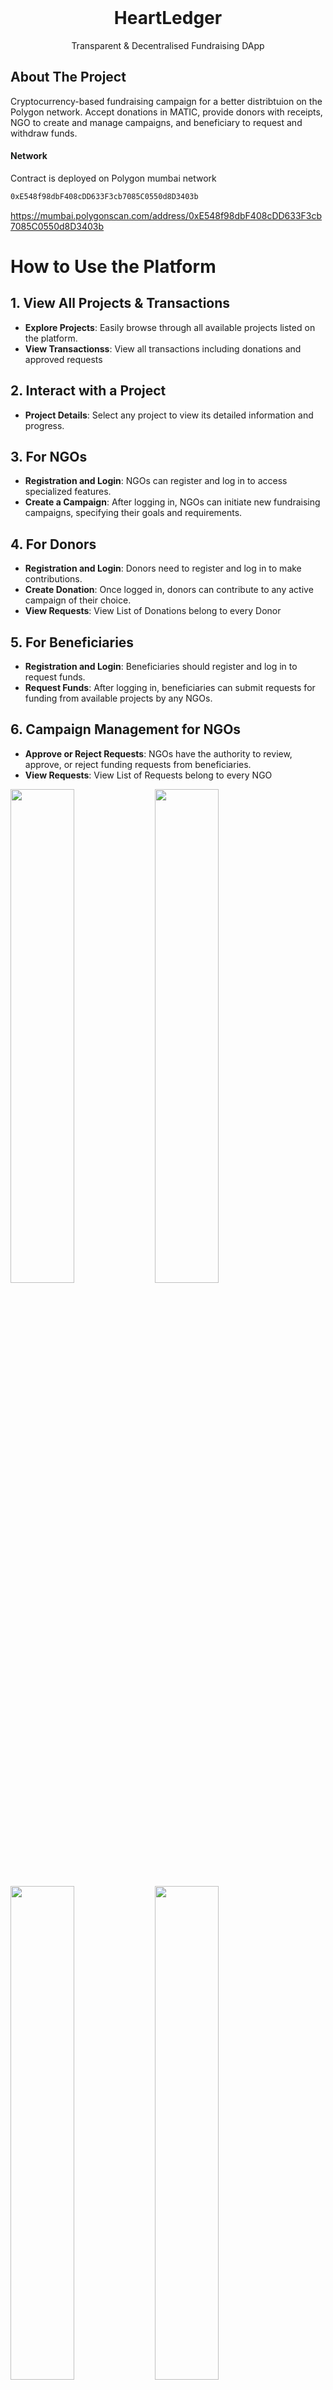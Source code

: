 
<!-- PROJECT LOGO -->
<br />
<div align="center">
   <h1 align="center">
    HeartLedger
  </h1>

  <p align="center">
    Transparent & Decentralised Fundraising DApp
  </p>
  
</div>


## About The Project

<p align="left">
   Cryptocurrency-based fundraising campaign for a better distribtuion on the Polygon network. Accept donations in MATIC, provide donors with receipts, NGO to create and manage campaigns, and beneficiary to request and withdraw funds.
</p>

#### Network

Contract is deployed on Polygon mumbai network

```sh
0xE548f98dbF408cDD633F3cb7085C0550d8D3403b
```

https://mumbai.polygonscan.com/address/0xE548f98dbF408cDD633F3cb7085C0550d8D3403b


# How to Use the Platform

## 1. View All Projects & Transactions
- **Explore Projects**: Easily browse through all available projects listed on the platform.
- **View Transactionss**: View all transactions including donations and approved requests

## 2. Interact with a Project
- **Project Details**: Select any project to view its detailed information and progress.

## 3. For NGOs
- **Registration and Login**: NGOs can register and log in to access specialized features.
- **Create a Campaign**: After logging in, NGOs can initiate new fundraising campaigns, specifying their goals and requirements.

## 4. For Donors
- **Registration and Login**: Donors need to register and log in to make contributions.
- **Create Donation**: Once logged in, donors can contribute to any active campaign of their choice.
-  **View Requests**: View List of Donations belong to every Donor

## 5. For Beneficiaries
- **Registration and Login**: Beneficiaries should register and log in to request funds.
- **Request Funds**: After logging in, beneficiaries can submit requests for funding from available projects by any NGOs.

## 6. Campaign Management for NGOs
- **Approve or Reject Requests**: NGOs have the authority to review, approve, or reject funding requests from beneficiaries.
- **View Requests**: View List of Requests belong to every NGO

<img src="images/HeartLedger/ListedProjects.png" width="45%"></img>
<img src="images/HeartLedger/Registration Page.png" width="45%"></img>
<img src="images/HeartLedger/CreateProject.png" width="45%"></img>
<img src="images/HeartLedger/DonatePage.png" width="45%"></img>
<img src="images/HeartLedger/RequestViewPage.png" width="45%"></img>
<img src="images/HeartLedger/TransactionListPage.png" width="45%"></img>


<p align="right">(<a href="#top">back to top</a>)</p>

### Built With

- [Next.js](https://nextjs.org/)
- [Material UI](https://mui.com/)
- [Truffle](https://trufflesuite.com/)
- [Solidity](https://docs.soliditylang.org/)
- [IPFS](https://ipfs.tech/)
- [cryptocompare](https://github.com/exodusmovement/cryptocompare)

<p align="right">(<a href="#top">back to top</a>)</p>

### Installation

Below are instructions to get started:

1. Clone the repo
   ```sh
   git clone [https://github.com/ac12644/Crypto-Charity.git](https://github.com/Dr-Lazarus/DApp/edit/integration/README.md)
   ```
2. Install packages
   ```sh
   npm install
   ```
3. Add environment variables, also you will require dedicated subdomain for IPFS from infura


  PRIVATE_KEY=
  POLYSCAN_API_KEY=
  MNEMONIC_KEY=
  INFURA_API_KEY=
  INFURA_IPFS_ID=
  INFURA_IPFS_SECRET=
  CONTRACT_ADDRESS=0xE548f98dbF408cDD633F3cb7085C0550d8D3403b


4. Run application
   ```sh
   npm run dev
   ```

### Specification

#### Solidity Functions

1. NGO Create a new fundraiser

```solidity
function createFundraiser(
        string memory name,
        string memory image,
        string memory description,
        uint256 goalAmount
    ) public {
        Fundraiser fundraiser = new Fundraiser(
            name,
            image,
            description,
            goalAmount,
            msg.sender // Passing msg.sender as the custodian
        );
        _fundraisers.push(fundraiser);
        emit FundraiserCreated(fundraiser, msg.sender);
    }
```

2. Beneficiary Create Request

```solidity
function createRequest(
        address payable _beneficiary,
        uint256 _requestAmount
    ) public {
        require(
            totalDonations >= _requestAmount,
            "Insufficient funds for request"
        );

        _requests.push(
            FundsRequest({
                amount: _requestAmount,
                beneficiary: _beneficiary,
                ngoAddress: ngoAddress,
                status: RequestStatus.Pending
            })
        );
        emit RequestCreated(
            _beneficiary,
            _requestAmount,
            ngoAddress,
            fundName,
            block.timestamp
        );
    }
```

3. NGO Approve and Transfer Request

```solidity
  function approveRequest(uint256 requestId) public onlyOwner nonReentrant {
        require(requestId < _requests.length, "Invalid request ID");
        FundsRequest storage request = _requests[requestId];
        require(
            request.status == RequestStatus.Pending,
            "Request is not pending"
        );
        require(
            address(this).balance >= request.amount,
            "Insufficient contract balance"
        );
        totalDonations = totalDonations.sub(request.amount);
        request.status = RequestStatus.Approved;
        request.beneficiary.transfer(request.amount);

        emit RequestApproved(
            request.beneficiary,
            request.amount,
            request.ngoAddress,
            fundName,
            block.timestamp
        );
    }
```

4. NGO Reject Request

```solidity
    function rejectRequest(uint256 requestId) public onlyOwner {
        require(requestId < _requests.length, "Invalid request ID");
        FundsRequest storage request = _requests[requestId];
        require(
            request.status == RequestStatus.Pending,
            "Request is not pending"
        );

        request.status = RequestStatus.Rejected;

        emit RequestRejected(
            request.beneficiary,
            request.amount,
            request.ngoAddress,
            fundName,
            block.timestamp
        );
    }
```

5. Donor Create Donation

```solidity

    function donate() public payable {
        Donation memory donation = Donation({
            value: msg.value,
            date: block.timestamp,
            donor: msg.sender,
            fundName: fundName,
            ngoAddress: ngoAddress
        });
        _userDonations[msg.sender].push(donation);
        donationsCount++;
        totalDonations = totalDonations.add(msg.value);
        emit DonationReceived(
            msg.sender,
            msg.value,
            block.timestamp,
            fundName,
            ngoAddress
        );
    }

```

6. Return List of Projects/Campaigns

```solidity
 function fundraisers(
        uint256 limit,
        uint256 offset
    ) public view returns (Fundraiser[] memory coll) {
        require(offset <= fundraisersCount(), "offset out of bounds");

        uint256 size = fundraisersCount() - offset;
        size = size < limit ? size : limit;
        size = size < maxLimit ? size : maxLimit;
        coll = new Fundraiser[](size);

        for (uint256 i = 0; i < size; i++) {
            coll[i] = _fundraisers[offset + i];
        }

        return coll;
    }
```
7. Return list of donations

```solidity
function myDonations()
        public
        view
        returns (
            uint256[] memory values,
            uint256[] memory dates,
            string[] memory fundNames,
            address[] memory ngoAddresses
        )
    {
        uint256 count = myDonationsCount();
        values = new uint256[](count);
        dates = new uint256[](count);
        fundNames = new string[](count);
        ngoAddresses = new address[](count);

        for (uint256 i = 0; i < count; i++) {
            Donation storage donation = _userDonations[msg.sender][i];
            values[i] = donation.value;
            dates[i] = donation.date;
            fundNames[i] = donation.fundName;
            ngoAddresses[i] = donation.ngoAddress;
        }
    }
```


7. Return list of requests

```solidity
 function allRequests()
        external
        view
        returns (
            uint256[] memory requestID,
            uint256[] memory amounts,
            address[] memory beneficiaries,
            address[] memory ngoAddresses,
            RequestStatus[] memory statuses
        )
    {
        uint256 count = _requests.length;
        requestID = new uint256[](count); // Initialize the requestID array
        amounts = new uint256[](count);
        beneficiaries = new address[](count);
        ngoAddresses = new address[](count);
        statuses = new RequestStatus[](count);

        for (uint256 i = 0; i < count; i++) {
            FundsRequest storage request = _requests[i];
            requestID[i] = i; // Set the request ID
            amounts[i] = request.amount;
            beneficiaries[i] = request.beneficiary;
            ngoAddresses[i] = request.ngoAddress;
            statuses[i] = request.status;
        }
    }
```




